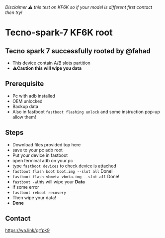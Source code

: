 *Disclaimer ⚠️ this test on KF6K so if your model is different first contact then try!*
# Tecno-spark-7 KF6K root 
## Tecno spark 7 successfully rooted by @fahad
- This device contain A/B slots partition
- **⚠️Caution this will wipe you data**
## Prerequisite
- Pc with adb installed
- OEM unlocked 
- Backup data 
- Also in fastboot ``fastboot flashing unlock`` and some instruction pop-up allow them!

## Steps
- Download files provided top here
- save to your pc adb root 
- Put your device in fastboot 
- open terminal adb on your pc 
- type ``fastboot devices`` to check device is attached
- ``fastboot flash boot boot.img --slot all`` Done!
- ``fastboot flash vbmeta vbmta.img --slot all`` Done!
- ``fastboot -w``this will wipe your **Data**
- if some error
- ``fastboot reboot recovery``
- Then wipe your data!
- **Done**
## Contact 
https://wa.link/qrfpk9
